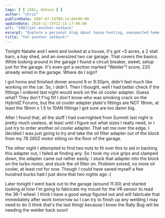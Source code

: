 ```yaml
---
tags: [ [ 240z, datsun ] ]
author: "chris"
publishDate: 2007-07-19T09:14:00+00:00
updateDate: 2024-11-15T12:15:17-06:00
url: "2007/yet-another-setback"
excerpt: "Explore a personal blog about house hunting, unexpected home improvement challenges, and a passion for car maintenance and modifications."
title: "Yet another setback!"
---
```


Tonight Natalie and I went and looked at a house, it's got ~5 acres, a 2 stall barn, a hay shed, and an oversized two car garage. That covers the basics. While looking around in the garage I found a circuit breaker, sweet, setup just for the garage. It's even got a section marked "Welder"! score, 220 already wired in the garage. Where do I sign?

I got home and finished dinner around 9 or 9:30pm, didn't feel much like working on the car. So, I didn't. Then I thought, well I had better check if the fittings I ordered last night would work on the oil cooler adapter. Guess what? They don't f'ng fit! I don't know who was smoking crack on the HybridZ Forums, but the oil cooler adapter plate's fittings are NOT 18mm, at least the 18mm x 1.5 to 10AN fittings I got sure are too damn big.

After I found that, all the stuff I had overnighted from Summit last night is pretty much useless, at least until I figure out what sizes I really need, or I just try to order another oil cooler adapter. That set me over the edge, I decided I was just going to try and take the oil filter adapter out of the block from my 78 280Z motor sitting on the floor of the garage.

The other night I attempted to find two nuts to fit over this to aid in backing this adapter out, I failed at finding any. So I took my vice grips and clamped down, the adapter came out rather easily. I stuck that adapter into the block on the turbo motor, and stuck the oil filter on. Problem solved, no more oil cooler, at least not for now. Though I could have saved myself a few hundred bucks had I just done that two nights ago :(

Later tonight I went back out to the garage (around 11:30) and started looking at how I'm going to fabricate my mount for the VR sensor to read the 36-1 wheel. I think I have a good setup figured out and will fabricate that immediately after work tomorrow so I can try to finish up any welding I may need to do (I think that's the last thing) because I know the Rally Bug will be needing the welder back soon!
